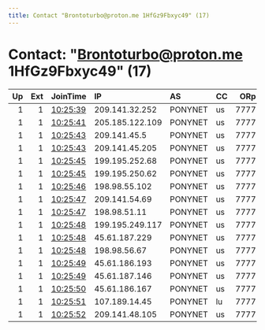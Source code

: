 ```yaml
---
title: Contact "Brontoturbo@proton.me 1HfGz9Fbxyc49" (17)
---
```


# Contact: "Brontoturbo@proton.me 1HfGz9Fbxyc49" (17)

|   Up |   Ext | JoinTime                                                                                              | IP              | AS      | CC   |   ORp |   Dirp | OS    | Version   | Nickname    |   eFamMembers |
|-----:|------:|:------------------------------------------------------------------------------------------------------|:----------------|:--------|:-----|------:|-------:|:------|:----------|:------------|--------------:|
|    1 |     1 | [10:25:39](https://nusenu.github.io/OrNetStats/w/relay/7219B16F290BE3CC0F8F6B620A902C8E3BC33D3F.html) | 209.141.32.252  | PONYNET | us   |  7777 |      0 | Linux | 0.4.7.12  | BronTORNode |            38 |
|    1 |     1 | [10:25:41](https://nusenu.github.io/OrNetStats/w/relay/53BF46C55089095A01EBCE74426834906AF7507E.html) | 205.185.122.109 | PONYNET | us   |  7777 |      0 | Linux | 0.4.7.12  | BronTORNode |            38 |
|    1 |     1 | [10:25:43](https://nusenu.github.io/OrNetStats/w/relay/678511AE5937A0B98F52EBC09C0B5049542E41C2.html) | 209.141.45.5    | PONYNET | us   |  7777 |      0 | Linux | 0.4.7.12  | BronTORNode |            38 |
|    1 |     1 | [10:25:43](https://nusenu.github.io/OrNetStats/w/relay/716649497E7C96B7C1DFBF1E9017D8EE3CA07C80.html) | 209.141.45.205  | PONYNET | us   |  7777 |      0 | Linux | 0.4.7.12  | BronTORNode |            38 |
|    1 |     1 | [10:25:45](https://nusenu.github.io/OrNetStats/w/relay/41A45BFB4FB05379CC5BE2462B417C241BC5FD7E.html) | 199.195.252.68  | PONYNET | us   |  7777 |      0 | Linux | 0.4.7.12  | BronTORNode |            38 |
|    1 |     1 | [10:25:45](https://nusenu.github.io/OrNetStats/w/relay/CB764BDF80F72AEC443FC8ACF768419A7265E6D1.html) | 199.195.250.62  | PONYNET | us   |  7777 |      0 | Linux | 0.4.7.12  | BronTORNode |            38 |
|    1 |     1 | [10:25:46](https://nusenu.github.io/OrNetStats/w/relay/1C630A42C2D959534D05ED39D70F0C09A034BC7F.html) | 198.98.55.102   | PONYNET | us   |  7777 |      0 | Linux | 0.4.7.12  | BronTORNode |            38 |
|    1 |     1 | [10:25:47](https://nusenu.github.io/OrNetStats/w/relay/2065570972A29A26AC34E40FC17D88AD87597419.html) | 209.141.54.69   | PONYNET | us   |  7777 |      0 | Linux | 0.4.7.12  | BronTORNode |            38 |
|    1 |     1 | [10:25:47](https://nusenu.github.io/OrNetStats/w/relay/B5200183430FB2F95E60745FEEEBFAD893C65963.html) | 198.98.51.11    | PONYNET | us   |  7777 |      0 | Linux | 0.4.7.12  | BronTORNode |            38 |
|    1 |     1 | [10:25:48](https://nusenu.github.io/OrNetStats/w/relay/64DEFA61EB2FBBDCF058035A0371E3AF457089E9.html) | 199.195.249.117 | PONYNET | us   |  7777 |      0 | Linux | 0.4.7.12  | BronTORNode |            38 |
|    1 |     1 | [10:25:48](https://nusenu.github.io/OrNetStats/w/relay/6F7C9272072AA6F09CFC7E881F6252CC92CEA9C8.html) | 45.61.187.229   | PONYNET | us   |  7777 |      0 | Linux | 0.4.7.12  | BronTORNode |            38 |
|    1 |     1 | [10:25:48](https://nusenu.github.io/OrNetStats/w/relay/96FAEC4D7555CCB26691E2036C09B358402020EA.html) | 198.98.56.67    | PONYNET | us   |  7777 |      0 | Linux | 0.4.7.12  | BronTORNode |            38 |
|    1 |     1 | [10:25:49](https://nusenu.github.io/OrNetStats/w/relay/060BC0315D961557926C2804FB086A1B7D11DEA6.html) | 45.61.186.193   | PONYNET | us   |  7777 |      0 | Linux | 0.4.7.12  | BronTORNode |            38 |
|    1 |     1 | [10:25:49](https://nusenu.github.io/OrNetStats/w/relay/8947DC5ECA7C9EA2342A7B2AC180176F6BD68E96.html) | 45.61.187.146   | PONYNET | us   |  7777 |      0 | Linux | 0.4.7.12  | BronTORNode |            38 |
|    1 |     1 | [10:25:50](https://nusenu.github.io/OrNetStats/w/relay/2516A036E1697B65BE2D7D44662CF86312F7F889.html) | 45.61.186.167   | PONYNET | us   |  7777 |      0 | Linux | 0.4.7.12  | BronTORNode |            38 |
|    1 |     1 | [10:25:51](https://nusenu.github.io/OrNetStats/w/relay/1227B9AE46061CA1BD4FC688B3CA0E62D43191B8.html) | 107.189.14.45   | PONYNET | lu   |  7777 |      0 | Linux | 0.4.7.12  | BronTORNode |            38 |
|    1 |     1 | [10:25:52](https://nusenu.github.io/OrNetStats/w/relay/3E0C53DFBDF155FCE36661AB147A07641052A090.html) | 209.141.48.105  | PONYNET | us   |  7777 |      0 | Linux | 0.4.7.12  | BronTORNode |            38 |
